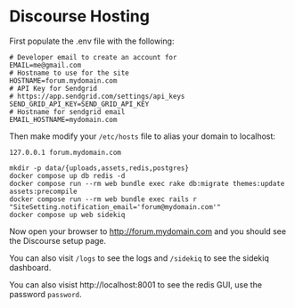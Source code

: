 # Discourse Hosting


First populate the .env file with the following:

```shell
# Developer email to create an account for
EMAIL=me@gmail.com
# Hostname to use for the site
HOSTNAME=forum.mydomain.com
# API Key for Sendgrid
# https://app.sendgrid.com/settings/api_keys
SEND_GRID_API_KEY=SEND_GRID_API_KEY
# Hostname for sendgrid email
EMAIL_HOSTNAME=mydomain.com
```

Then make modify your `/etc/hosts` file to alias your domain to localhost:

```shell
127.0.0.1 forum.mydomain.com
```


```shell
mkdir -p data/{uploads,assets,redis,postgres}
docker compose up db redis -d
docker compose run --rm web bundle exec rake db:migrate themes:update assets:precompile
docker compose run --rm web bundle exec rails r "SiteSetting.notification_email='forum@mydomain.com'"
docker compose up web sidekiq
```


Now open your browser to http://forum.mydomain.com and you should see the Discourse setup page.

You can also visit `/logs` to see the logs and `/sidekiq` to see the sidekiq dashboard.

You can also visist http://localhost:8001 to see the redis GUI, use the password `password`.
